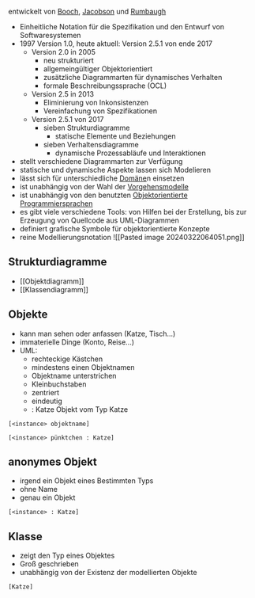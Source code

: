entwickelt von [Booch](Persönlichkeiten%20und%20Organisationen/Booch.md), [Jacobson](Persönlichkeiten%20und%20Organisationen/Jacobson.md) und [Rumbaugh](Persönlichkeiten%20und%20Organisationen/Rumbaugh.md)
- Einheitliche Notation für die Spezifikation und den Entwurf von Softwaresystemen
- 1997 Version 1.0, heute aktuell: Version 2.5.1 von ende 2017
	- Version 2.0 in 2005
		- neu strukturiert
		- allgemeingültiger Objektorientiert
		- zusätzliche Diagrammarten für dynamisches Verhalten
		- formale Beschreibungssprache (OCL)
	- Version 2.5 in 2013
		- Eliminierung von Inkonsistenzen
		- Vereinfachung von Spezifikationen
	- Version 2.5.1 von 2017
		- sieben Strukturdiagramme
			- statische Elemente und Beziehungen
		- sieben Verhaltensdiagramme
			- dynamische Prozessabläufe und Interaktionen
- stellt verschiedene Diagrammarten zur Verfügung
- statische und dynamische Aspekte lassen sich Modelieren
- lässt sich für unterschiedliche [Domäne](Domäne.md)n einsetzen
- ist unabhängig von der Wahl der [Vorgehensmodelle](Vorgehensmodelle.md)
- ist unabhängig von den benutzten [Objektorientierte Programmiersprachen](Programmiersprachen/Objektorientierte%20Programmiersprachen.md)
- es gibt viele verschiedene Tools: von Hilfen bei der Erstellung, bis zur Erzeugung von Quellcode aus UML-Diagrammen
- definiert grafische Symbole für objektorientierte Konzepte
- reine Modellierungsnotation
![[Pasted image 20240322064051.png]]
## Strukturdiagramme
- [[Objektdiagramm]]
- [[Klassendiagramm]]
## Objekte
- kann man sehen oder anfassen (Katze, Tisch...)
- immaterielle Dinge (Konto, Reise...)
- UML:
	- rechteckige Kästchen
	- mindestens einen Objektnamen
	- Objektname unterstrichen
	- Kleinbuchstaben
	- zentriert
	- eindeutig
	- : Katze Objekt vom Typ Katze

``` nomnoml
[<instance> objektname]
```
``` nomnoml
[<instance> pünktchen : Katze]
```
## anonymes Objekt
- irgend ein Objekt eines Bestimmten Typs
- ohne Name
- genau ein Objekt
``` nomnoml
[<instance> : Katze]
``` 


## Klasse
- zeigt den Typ eines Objektes
- Groß geschrieben
- unabhängig von der Existenz der modellierten Objekte
``` nomnoml
[Katze]
```


